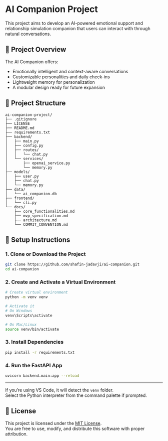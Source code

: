 # AI Companion Project

This project aims to develop an AI-powered emotional support and relationship simulation companion that users can interact with through natural conversations.

## 🚀 Project Overview

The AI Companion offers:
- Emotionally intelligent and context-aware conversations
- Customizable personalities and daily check-ins
- Lightweight memory for personalization
- A modular design ready for future expansion

## 📁 Project Structure

```
ai-companion-project/
├── .gitignore
├── LICENSE
├── README.md
├── requirements.txt
├── backend/
│   ├── main.py
│   ├── config.py
│   ├── routes/
│   │   └── chat.py
│   └── services/
│       ├── openai_service.py
│       └── memory.py
├── models/
│   ├── user.py
│   ├── chat.py
│   └── memory.py
├── data/
│   └── ai_companion.db
├── frontend/
│   └── cli.py
└── docs/
    ├── core_functionalities.md
    ├── mvp_specification.md
    ├── architecture.md
    └── COMMIT_CONVENTION.md
```

## 🔧 Setup Instructions

### 1. Clone or Download the Project

```bash
git clone https://github.com/shafin-jadavji/ai-companion.git
cd ai-companion
```

### 2. Create and Activate a Virtual Environment

```bash
# Create virtual environment
python -m venv venv

# Activate it
# On Windows
venv\Scripts\activate

# On Mac/Linux
source venv/bin/activate
```

### 3. Install Dependencies

```bash
pip install -r requirements.txt
```

### 4. Run the FastAPI App

```bash
uvicorn backend.main:app --reload
```

---

If you’re using VS Code, it will detect the `venv` folder.  
Select the Python interpreter from the command palette if prompted.

## 📄 License

This project is licensed under the [MIT License](LICENSE).  
You are free to use, modify, and distribute this software with proper attribution.
